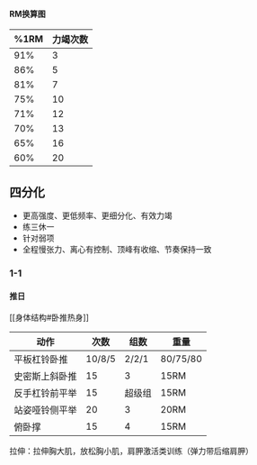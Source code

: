  #### RM换算图

| %1RM | 力竭次数 |
| ---- | -------- |
| 91%  | 3        |
| 86%  | 5        |
| 81%  | 7        |
| 75%  | 10       |
| 71%  | 12       |
| 70%  | 13       |
| 65%  | 16       |
| 60%  | 20       |



## 四分化

* 更高强度、更低频率、更细分化、有效力竭
* 练三休一
* 针对弱项
* 全程慢张力、离心有控制、顶峰有收缩、节奏保持一致

### 1-1

#### 推日

[[身体结构#卧推热身]]

| 动作           | 次数   | 组数   | 重量     |
| -------------- | ------ | ------ | -------- |
| 平板杠铃卧推   | 10/8/5 | 2/2/1  | 80/75/80 |
| 史密斯上斜卧推 | 15     | 3      | 15RM     |
| 反手杠铃前平举 | 15     | 超级组 | 15RM     |
| 站姿哑铃侧平举 | 20     | 3      | 20RM     |
| 俯卧撑         | 15     | 4      | 15RM     |

拉伸：拉伸胸大肌，放松胸小肌，肩胛激活类训练（弹力带后缩肩胛）

